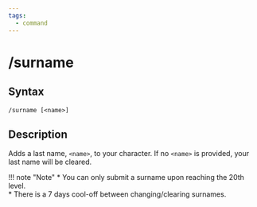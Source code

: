 ```yaml
---
tags:
  - command
---
```


# /surname

## Syntax

<!--cmd-syntax-start-->
```eqcommand
/surname [<name>]
```
<!--cmd-syntax-end-->

## Description

<!--cmd-desc-start-->
Adds a last name, `<name>`, to your character. If no `<name>` is provided, your last name will be cleared.
<!--cmd-desc-end-->

!!! note "Note"
    * You can only submit a surname upon reaching the 20th level.  
    * There is a 7 days cool-off between changing/clearing surnames.
